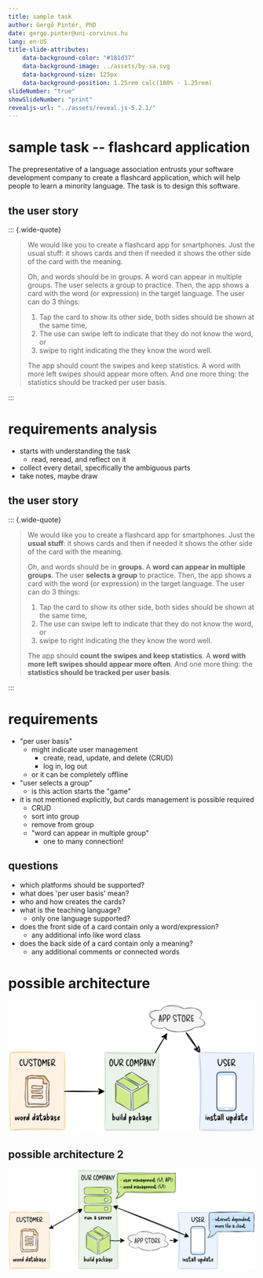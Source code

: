 ```yaml
---
title: sample task
author: Gergő Pintér, PhD
date: gergo.pinter@uni-corvinus.hu
lang: en-US
title-slide-attributes:
    data-background-color: "#181d37"
    data-background-image: ../assets/by-sa.svg
    data-background-size: 125px
    data-background-position: 1.25rem calc(100% - 1.25rem)
slideNumber: "true"
showSlideNumber: "print"
revealjs-url: "../assets/reveal.js-5.2.1/"
---
```


# sample task -- flashcard application

The prepresentative of a language association entrusts your software development company to create a flashcard application, which will help people to learn a minority language.
The task is to design this software.

## the user story

::: {.wide-quote}
> We would like you to create a flashcard app for smartphones.
> Just the usual stuff: it shows cards and then if needed it shows the other side of the card with the meaning.
>
> Oh, and words should be in groups. A word can appear in multiple groups.
> The user selects a group to practice. Then, the app shows a card with the word (or expression) in the target language.
> The user can do 3 things:
>
> 1. Tap the card to show its other side, both sides should be shown at the same time,
> 2. The use can swipe left to indicate that they do not know the word, or
> 3. swipe to right indicating the they know the word well.
>
> The app should count the swipes and keep statistics. A word with more left swipes should appear more often.
> And one more thing: the statistics should be tracked per user basis.

:::

# requirements analysis

- starts with understanding the task
    - read, reread, and reflect on it
- collect every detail, specifically the ambiguous parts
- take notes, maybe draw

## the user story

::: {.wide-quote}
> We would like you to create a flashcard app for smartphones.
> Just the **usual stuff**: it shows cards and then if needed it shows the other side of the card with the meaning.
>
> Oh, and words should be in **groups**. A **word can appear in multiple groups**.
> The user **selects a group** to practice. Then, the app shows a card with the word (or expression) in the target language.
> The user can do 3 things:
>
> 1. Tap the card to show its other side, both sides should be shown at the same time,
> 2. The use can swipe left to indicate that they do not know the word, or
> 3. swipe to right indicating the they know the word well.
>
> The app should **count the swipes and keep statistics**. A **word with more left swipes should appear more often**.
> And one more thing: the **statistics should be tracked per user basis**.

:::

# requirements

- "per user basis"
    - might indicate user management
        - create, read, update, and delete (CRUD)
        - log in, log out
    - or it can be completely offline
- "user selects a group"
    - is this action starts the "game"
- it is not mentioned explicitly, but cards management is possible required
    - CRUD
    - sort into group
    - remove from group
    - "word can appear in multiple group"
        - one to many connection!

## questions

- which platforms should be supported?
- what does 'per user basis' mean?
- who and how creates the cards?
- what is the teaching language?
    - only one language supported?
- does the front side of a card contain only a word/expression?
    - any additional info like word class
- does the back side of a card contain only a meaning?
    - any additional comments or connected words

# possible architecture

![offline application, a simple case](../lectures/figures/simple_case.drawio.svg)

## possible architecture 2

![service-based application, a more complicated case](../lectures/figures/complicated_case.drawio.svg)
